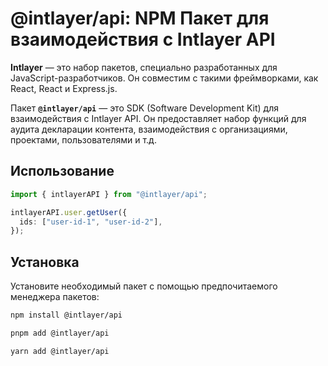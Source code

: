 # @intlayer/api: NPM Пакет для взаимодействия с Intlayer API

**Intlayer** — это набор пакетов, специально разработанных для JavaScript-разработчиков. Он совместим с такими фреймворками, как React, React и Express.js.

Пакет **`@intlayer/api`** — это SDK (Software Development Kit) для взаимодействия с Intlayer API. Он предоставляет набор функций для аудита декларации контента, взаимодействия с организациями, проектами, пользователями и т.д.

## Использование

```ts
import { intlayerAPI } from "@intlayer/api";

intlayerAPI.user.getUser({
  ids: ["user-id-1", "user-id-2"],
});
```

## Установка

Установите необходимый пакет с помощью предпочитаемого менеджера пакетов:

```bash packageManager="npm"
npm install @intlayer/api
```

```bash packageManager="pnpm"
pnpm add @intlayer/api
```

```bash packageManager="yarn"
yarn add @intlayer/api
```
